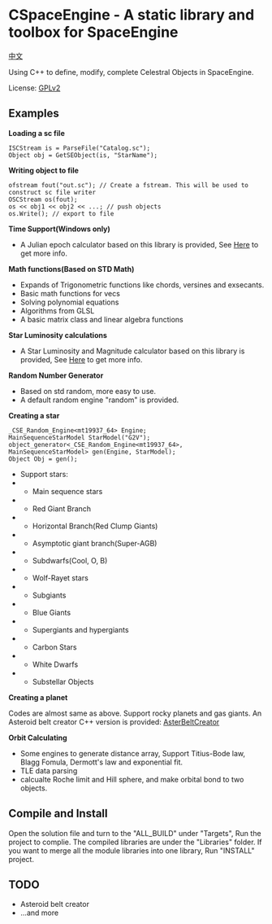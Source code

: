 ﻿# CSpaceEngine - A static library and toolbox for SpaceEngine

[中文](README_CN.md)

Using C++ to define, modify, complete Celestral Objects in SpaceEngine.

License: [GPLv2](https://www.gnu.org/licenses/old-licenses/gpl-2.0.html)

## Examples
**Loading a sc file**
```loading file
ISCStream is = ParseFile("Catalog.sc");
Object obj = GetSEObject(is, "StarName");
```

**Writing object to file**
```writing file
ofstream fout("out.sc"); // Create a fstream. This will be used to construct sc file writer
OSCStream os(fout);
os << obj1 << obj2 << ...; // push objects
os.Write(); // export to file
```

**Time Support(Windows only)**
 * A Julian epoch calculator based on this library is provided, See [Here](Applications/JulianConvert/JulianCalculator.cpp) to get more info.

**Math functions(Based on STD Math)**
 * Expands of Trigonometric functions like chords, versines and exsecants.
 * Basic math functions for vecs
 * Solving polynomial equations
 * Algorithms from GLSL
 * A basic matrix class and linear algebra functions

**Star Luminosity calculations**
 * A Star Luminosity and Magnitude calculator based on this library is provided, See [Here](Applications/StarMagLumCalculator/StarMagLumCalculator.cpp) to get more info.

**Random Number Generator**
 * Based on std random, more easy to use.
 * A default random engine "random" is provided.

**Creating a star**
```generating
_CSE_Random_Engine<mt19937_64> Engine;
MainSequenceStarModel StarModel("G2V");
object_generator<_CSE_Random_Engine<mt19937_64>, MainSequenceStarModel> gen(Engine, StarModel);
Object Obj = gen();
```
 * Support stars:
 * - Main sequence stars
 * - Red Giant Branch
 * - Horizontal Branch(Red Clump Giants)
 * - Asymptotic giant branch(Super-AGB)
 * - Subdwarfs(Cool, O, B)
 * - Wolf-Rayet stars
 * - Subgiants
 * - Blue Giants
 * - Supergiants and hypergiants
 * - Carbon Stars
 * - White Dwarfs
 * - Substellar Objects

**Creating a planet**

Codes are almost same as above. Support rocky planets and gas giants.
An Asteroid belt creator C++ version is provided: [AsterBeltCreator](Applications/AsterBeltCreator/AsterBeltCreator.cpp)

**Orbit Calculating**
 * Some engines to generate distance array, Support Titius-Bode law, Blagg Fomula, Dermott's law and exponential fit.
 * TLE data parsing
 * calcualte Roche limit and Hill sphere, and make orbital bond to two objects.

## Compile and Install
Open the solution file and turn to the "ALL_BUILD" under "Targets", Run the project to complie.
The compiled libraries are under the "Libraries" folder.
If you want to merge all the module libraries into one library, Run "INSTALL" project.

## TODO
 * Asteroid belt creator
 * ...and more
